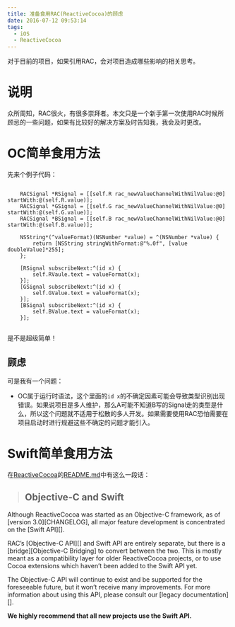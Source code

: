 ```yaml
---
title: 准备食用RAC(ReactiveCocoa)的顾虑
date: 2016-07-12 09:53:14
tags: 
  - iOS
  - ReactiveCocoa
---
```


对于目前的项目，如果引用RAC，会对项目造成哪些影响的相关思考。

<!--more-->

# 说明

众所周知，RAC很火，有很多崇拜者。本文只是一个新手第一次使用RAC时候所顾忌的一些问题，如果有比较好的解决方案及时告知我，我会及时更改。


# OC简单食用方法

先来个例子代码：

```objc

    RACSignal *RSignal = [[self.R rac_newValueChannelWithNilValue:@0] startWith:@(self.R.value)];
    RACSignal *GSignal = [[self.G rac_newValueChannelWithNilValue:@0] startWith:@(self.G.value)];
    RACSignal *BSignal = [[self.B rac_newValueChannelWithNilValue:@0] startWith:@(self.B.value)];

    NSString*(^valueFormat)(NSNumber *value) = ^(NSNumber *value) {
        return [NSString stringWithFormat:@"%.0f", [value doubleValue]*255];
    };
    
    [RSignal subscribeNext:^(id x) {
        self.RVaule.text = valueFormat(x);
    }];
    [GSignal subscribeNext:^(id x) {
        self.GValue.text = valueFormat(x);
    }];
    [BSignal subscribeNext:^(id x) {
        self.BValue.text = valueFormat(x);
    }];
    
```

是不是超级简单！


## 顾虑

可是我有一个问题：

- OC属于运行时语法，这个里面的`id x`的不确定因素可能会导致类型识别出现错误。如果说项目是多人维护，那么A可能不知道B写的Signal走的类型是什么，所以这个问题就不适用于松散的多人开发。如果需要使用RAC恐怕需要在项目启动时进行规避这些不确定的问题才能引入。


# Swift简单食用方法

在[ReactiveCocoa](https://github.com/ReactiveCocoa/ReactiveCocoa)的[README.md](https://github.com/ReactiveCocoa/ReactiveCocoa#objective-c-and-swift)中有这么一段话：

> ## Objective-C and Swift
>
  Although ReactiveCocoa was started as an Objective-C framework, as of [version
  3.0][CHANGELOG], all major feature development is concentrated on the [Swift API][].
>
  RAC’s [Objective-C API][] and Swift API are entirely separate, but there is
  a [bridge][Objective-C Bridging] to convert between the two. This
  is mostly meant as a compatibility layer for older ReactiveCocoa projects, or to
  use Cocoa extensions which haven’t been added to the Swift API yet.
>
  The Objective-C API will continue to exist and be supported for the foreseeable
  future, but it won’t receive many improvements. For more information about using
  this API, please consult our [legacy documentation][].
>
  **We highly recommend that all new projects use the Swift API.**
